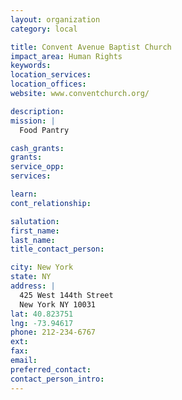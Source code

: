 ```yaml
---
layout: organization
category: local

title: Convent Avenue Baptist Church
impact_area: Human Rights
keywords: 
location_services: 
location_offices: 
website: www.conventchurch.org/‎

description: 
mission: |
  Food Pantry

cash_grants: 
grants: 
service_opp: 
services: 

learn: 
cont_relationship: 

salutation: 
first_name: 
last_name: 
title_contact_person: 

city: New York
state: NY
address: |
  425 West 144th Street  
  New York NY 10031
lat: 40.823751
lng: -73.94617
phone: 212-234-6767
ext: 
fax: 
email: 
preferred_contact: 
contact_person_intro: 
---
```


